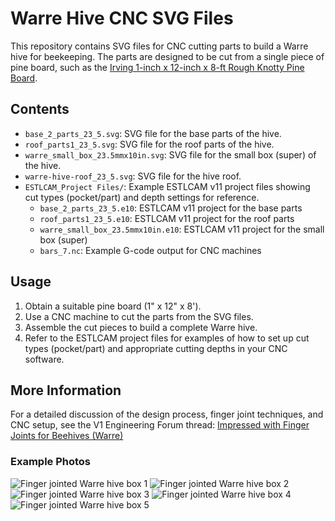 # Warre Hive CNC SVG Files

This repository contains SVG files for CNC cutting parts to build a Warre hive for beekeeping. The parts are designed to be cut from a single piece of pine board, such as the [Irving 1-inch x 12-inch x 8-ft Rough Knotty Pine Board](https://www.homedepot.ca/product/irving-1-inch-x-12-inch-x-8-ft-rough-knotty-pine-board/1000113397).

## Contents

- `base_2_parts_23_5.svg`: SVG file for the base parts of the hive.
- `roof_parts1_23_5.svg`: SVG file for the roof parts of the hive.
- `warre_small_box_23.5mmx10in.svg`: SVG file for the small box (super) of the hive.
- `warre-hive-roof_23_5.svg`: SVG file for the hive roof.
- `ESTLCAM_Project Files/`: Example ESTLCAM v11 project files showing cut types (pocket/part) and depth settings for reference.
    - `base_2_parts_23_5.e10`: ESTLCAM v11 project for the base parts
    - `roof_parts1_23_5.e10`: ESTLCAM v11 project for the roof parts
    - `warre_small_box_23.5mmx10in.e10`: ESTLCAM v11 project for the small box (super)
    - `bars_7.nc`: Example G-code output for CNC machines

## Usage

1. Obtain a suitable pine board (1" x 12" x 8').
2. Use a CNC machine to cut the parts from the SVG files.
3. Assemble the cut pieces to build a complete Warre hive.
4. Refer to the ESTLCAM project files for examples of how to set up cut types (pocket/part) and appropriate cutting depths in your CNC software.

## More Information

For a detailed discussion of the design process, finger joint techniques, and CNC setup, see the V1 Engineering Forum thread: [Impressed with Finger Joints for Beehives (Warre)](https://forum.v1e.com/t/impressed-with-finger-joints-for-beehives-warre/47693/1)

### Example Photos

![Finger jointed Warre hive box 1](https://forum.v1e.com/uploads/default/original/3X/7/2/72e2e2e2e2e2e2e2e2e2e2e2e2e2e2e2e2e2e2e2.jpeg)
![Finger jointed Warre hive box 2](https://forum.v1e.com/uploads/default/original/3X/1/9/19e2e2e2e2e2e2e2e2e2e2e2e2e2e2e2e2e2e2e2.jpeg)
![Finger jointed Warre hive box 3](https://forum.v1e.com/uploads/default/original/3X/2/3/23e2e2e2e2e2e2e2e2e2e2e2e2e2e2e2e2e2e2e2.jpeg)
![Finger jointed Warre hive box 4](https://forum.v1e.com/uploads/default/original/3X/4/5/45e2e2e2e2e2e2e2e2e2e2e2e2e2e2e2e2e2e2e2.jpeg)
![Finger jointed Warre hive box 5](https://forum.v1e.com/uploads/default/original/3X/6/7/67e2e2e2e2e2e2e2e2e2e2e2e2e2e2e2e2e2e2e2.jpeg) 